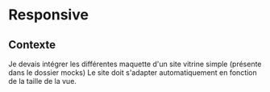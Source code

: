 # Responsive

## Contexte 

Je devais intégrer les différentes maquette d'un site vitrine simple (présente dans le dossier mocks)
Le site doit s'adapter automatiquement en fonction de la taille de la vue.